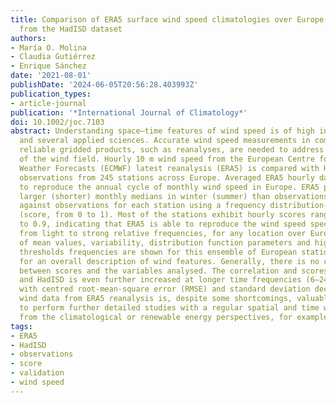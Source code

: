 ```yaml
---
title: Comparison of ERA5 surface wind speed climatologies over Europe with observations
  from the HadISD dataset
authors:
- María O. Molina
- Claudia Gutiérrez
- Enrique Sánchez
date: '2021-08-01'
publishDate: '2024-06-05T20:56:28.403993Z'
publication_types:
- article-journal
publication: '*International Journal of Climatology*'
doi: 10.1002/joc.7103
abstract: Understanding space–time features of wind speed is of high interest in meteorology
  and several applied sciences. Accurate wind speed measurements in combination with
  reliable gridded products, such as reanalyses, are needed to address the main characteristics
  of the wind field. Hourly 10 m wind speed from the European Centre for Medium-Range
  Weather Forecasts (ECMWF) latest reanalysis (ERA5) is compared with HadISD wind
  observations from 245 stations across Europe. Averaged ERA5 hourly data is able
  to reproduce the annual cycle of monthly wind speed in Europe. ERA5 presents slightly
  larger (shorter) monthly medians in winter (summer) than observations. ERA5 is compared
  against observations for each station using a frequency distribution-based score
  (score, from 0 to 1). Most of the stations exhibit hourly scores ranging from 0.8
  to 0.9, indicating that ERA5 is able to reproduce the wind speed spectrum range,
  from light to strong relative frequencies, for any location over Europe. Ranges
  of mean values, variability, distribution function parameters and high or low wind
  thresholds frequencies are shown for this ensemble of European stations, allowing
  for an overall description of wind features. Generally, there is no clear relationship
  between scores and the variables analysed. The correlation and scores between ERA5
  and HadISD is even further increased at longer time frequencies (6–24 hourly), together
  with centred root-mean-square error (RMSE) and standard deviation decreases. Hourly
  wind data from ERA5 reanalysis is, despite some shortcomings, valuable information
  to perform further detailed studies with a regular spatial and time wind distribution,
  from the climatological or renewable energy perspectives, for example.
tags:
- ERA5
- HadISD
- observations
- score
- validation
- wind speed
---
```

